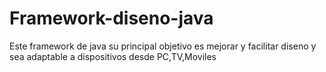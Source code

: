 # Framework-diseno-java
Este framework de java su principal objetivo es mejorar y facilitar diseno y sea adaptable a dispositivos desde PC,TV,Moviles 
